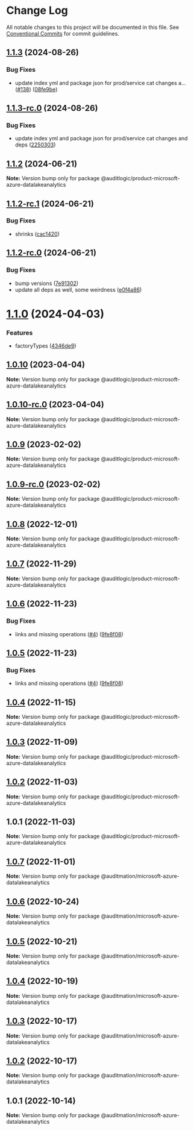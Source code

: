 # Change Log

All notable changes to this project will be documented in this file.
See [Conventional Commits](https://conventionalcommits.org) for commit guidelines.

## [1.1.3](https://github.com/auditlogic/product/compare/@auditlogic/product-microsoft-azure-datalakeanalytics@1.1.2...@auditlogic/product-microsoft-azure-datalakeanalytics@1.1.3) (2024-08-26)


### Bug Fixes

* update index yml and package json for prod/service cat changes a… ([#138](https://github.com/auditlogic/product/issues/138)) ([08fe9be](https://github.com/auditlogic/product/commit/08fe9beb1c8457462a19bc69caa02e6212d97e1a))





## [1.1.3-rc.0](https://github.com/auditlogic/product/compare/@auditlogic/product-microsoft-azure-datalakeanalytics@1.1.2...@auditlogic/product-microsoft-azure-datalakeanalytics@1.1.3-rc.0) (2024-08-26)


### Bug Fixes

* update index yml and package json for prod/service cat changes and deps ([2250303](https://github.com/auditlogic/product/commit/225030363a363608240135b7ebed386b28f01e4b))





## [1.1.2](https://github.com/auditlogic/product/compare/@auditlogic/product-microsoft-azure-datalakeanalytics@1.1.2-rc.1...@auditlogic/product-microsoft-azure-datalakeanalytics@1.1.2) (2024-06-21)

**Note:** Version bump only for package @auditlogic/product-microsoft-azure-datalakeanalytics





## [1.1.2-rc.1](https://github.com/auditlogic/product/compare/@auditlogic/product-microsoft-azure-datalakeanalytics@1.1.2-rc.0...@auditlogic/product-microsoft-azure-datalakeanalytics@1.1.2-rc.1) (2024-06-21)


### Bug Fixes

* shrinks ([cac1420](https://github.com/auditlogic/product/commit/cac14200fefcd8183ab69fe89a47bd3f70f563e9))





## [1.1.2-rc.0](https://github.com/auditlogic/product/compare/@auditlogic/product-microsoft-azure-datalakeanalytics@1.1.0...@auditlogic/product-microsoft-azure-datalakeanalytics@1.1.2-rc.0) (2024-06-21)


### Bug Fixes

* bump versions ([7e91302](https://github.com/auditlogic/product/commit/7e913023b8b312150ed7762c32fbbe616be71de5))
* update all deps as well, some weirdness ([e0f4a86](https://github.com/auditlogic/product/commit/e0f4a864714e2d3de6bbf3da014d5312fe53be2f))





# [1.1.0](https://github.com/auditlogic/product/compare/@auditlogic/product-microsoft-azure-datalakeanalytics@1.0.10...@auditlogic/product-microsoft-azure-datalakeanalytics@1.1.0) (2024-04-03)


### Features

* factoryTypes ([4346de9](https://github.com/auditlogic/product/commit/4346de92693aee892fccf725338ffc7b80ab182b))





## [1.0.10](https://github.com/auditlogic/product/compare/@auditlogic/product-microsoft-azure-datalakeanalytics@1.0.9...@auditlogic/product-microsoft-azure-datalakeanalytics@1.0.10) (2023-04-04)

**Note:** Version bump only for package @auditlogic/product-microsoft-azure-datalakeanalytics





## [1.0.10-rc.0](https://github.com/auditlogic/product/compare/@auditlogic/product-microsoft-azure-datalakeanalytics@1.0.9...@auditlogic/product-microsoft-azure-datalakeanalytics@1.0.10-rc.0) (2023-04-04)

**Note:** Version bump only for package @auditlogic/product-microsoft-azure-datalakeanalytics





## [1.0.9](https://github.com/auditlogic/product/compare/@auditlogic/product-microsoft-azure-datalakeanalytics@1.0.8...@auditlogic/product-microsoft-azure-datalakeanalytics@1.0.9) (2023-02-02)

**Note:** Version bump only for package @auditlogic/product-microsoft-azure-datalakeanalytics





## [1.0.9-rc.0](https://github.com/auditlogic/product/compare/@auditlogic/product-microsoft-azure-datalakeanalytics@1.0.8...@auditlogic/product-microsoft-azure-datalakeanalytics@1.0.9-rc.0) (2023-02-02)

**Note:** Version bump only for package @auditlogic/product-microsoft-azure-datalakeanalytics





## [1.0.8](https://github.com/auditlogic/product/compare/@auditlogic/product-microsoft-azure-datalakeanalytics@1.0.7...@auditlogic/product-microsoft-azure-datalakeanalytics@1.0.8) (2022-12-01)

**Note:** Version bump only for package @auditlogic/product-microsoft-azure-datalakeanalytics





## [1.0.7](https://github.com/auditlogic/product/compare/@auditlogic/product-microsoft-azure-datalakeanalytics@1.0.6...@auditlogic/product-microsoft-azure-datalakeanalytics@1.0.7) (2022-11-29)

**Note:** Version bump only for package @auditlogic/product-microsoft-azure-datalakeanalytics





## [1.0.6](https://github.com/auditlogic/product/compare/@auditlogic/product-microsoft-azure-datalakeanalytics@1.0.4...@auditlogic/product-microsoft-azure-datalakeanalytics@1.0.6) (2022-11-23)


### Bug Fixes

* links and missing operations ([#4](https://github.com/auditlogic/product/issues/4)) ([9fe8f08](https://github.com/auditlogic/product/commit/9fe8f08fe7c57fdb79f991ac35bd6ac2e7dcad38))





## [1.0.5](https://github.com/auditlogic/product/compare/@auditlogic/product-microsoft-azure-datalakeanalytics@1.0.4...@auditlogic/product-microsoft-azure-datalakeanalytics@1.0.5) (2022-11-23)


### Bug Fixes

* links and missing operations ([#4](https://github.com/auditlogic/product/issues/4)) ([9fe8f08](https://github.com/auditlogic/product/commit/9fe8f08fe7c57fdb79f991ac35bd6ac2e7dcad38))





## [1.0.4](https://github.com/auditlogic/product/compare/@auditlogic/product-microsoft-azure-datalakeanalytics@1.0.3...@auditlogic/product-microsoft-azure-datalakeanalytics@1.0.4) (2022-11-15)

**Note:** Version bump only for package @auditlogic/product-microsoft-azure-datalakeanalytics





## [1.0.3](https://github.com/auditlogic/product/compare/@auditlogic/product-microsoft-azure-datalakeanalytics@1.0.2...@auditlogic/product-microsoft-azure-datalakeanalytics@1.0.3) (2022-11-09)

**Note:** Version bump only for package @auditlogic/product-microsoft-azure-datalakeanalytics





## [1.0.2](https://github.com/auditlogic/product/compare/@auditlogic/product-microsoft-azure-datalakeanalytics@1.0.1...@auditlogic/product-microsoft-azure-datalakeanalytics@1.0.2) (2022-11-03)

**Note:** Version bump only for package @auditlogic/product-microsoft-azure-datalakeanalytics





## 1.0.1 (2022-11-03)

**Note:** Version bump only for package @auditlogic/product-microsoft-azure-datalakeanalytics





## [1.0.7](https://github.com/auditmation/store-content/compare/@auditmation/microsoft-azure-datalakeanalytics@1.0.6...@auditmation/microsoft-azure-datalakeanalytics@1.0.7) (2022-11-01)

**Note:** Version bump only for package @auditmation/microsoft-azure-datalakeanalytics





## [1.0.6](https://github.com/auditmation/store-content/compare/@auditmation/microsoft-azure-datalakeanalytics@1.0.5...@auditmation/microsoft-azure-datalakeanalytics@1.0.6) (2022-10-24)

**Note:** Version bump only for package @auditmation/microsoft-azure-datalakeanalytics





## [1.0.5](https://github.com/auditmation/store-content/compare/@auditmation/microsoft-azure-datalakeanalytics@1.0.4...@auditmation/microsoft-azure-datalakeanalytics@1.0.5) (2022-10-21)

**Note:** Version bump only for package @auditmation/microsoft-azure-datalakeanalytics





## [1.0.4](https://github.com/auditmation/store-content/compare/@auditmation/microsoft-azure-datalakeanalytics@1.0.3...@auditmation/microsoft-azure-datalakeanalytics@1.0.4) (2022-10-19)

**Note:** Version bump only for package @auditmation/microsoft-azure-datalakeanalytics





## [1.0.3](https://github.com/auditmation/store-content/compare/@auditmation/microsoft-azure-datalakeanalytics@1.0.2...@auditmation/microsoft-azure-datalakeanalytics@1.0.3) (2022-10-17)

**Note:** Version bump only for package @auditmation/microsoft-azure-datalakeanalytics





## [1.0.2](https://github.com/auditmation/store-content/compare/@auditmation/microsoft-azure-datalakeanalytics@1.0.1...@auditmation/microsoft-azure-datalakeanalytics@1.0.2) (2022-10-17)

**Note:** Version bump only for package @auditmation/microsoft-azure-datalakeanalytics





## 1.0.1 (2022-10-14)

**Note:** Version bump only for package @auditmation/microsoft-azure-datalakeanalytics
